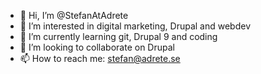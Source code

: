 - 👋 Hi, I’m @StefanAtAdrete
- 👀 I’m interested in digital marketing, Drupal and webdev
- 🌱 I’m currently learning git, Drupal 9 and coding
- 💞️ I’m looking to collaborate on Drupal
- 📫 How to reach me: stefan@adrete.se

<!---
StefanAtAdrete/StefanAtAdrete is a ✨ special ✨ repository because its `README.md` (this file) appears on your GitHub profile.
You can click the Preview link to take a look at your changes.
--->
